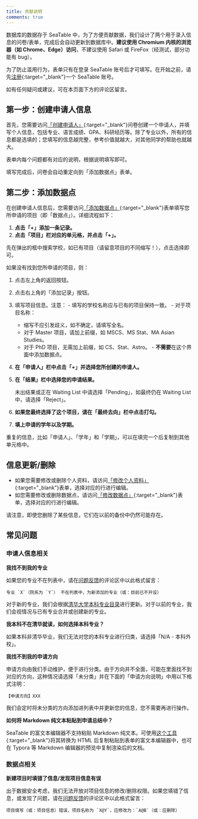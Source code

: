 ```yaml
---
title: 贡献说明
comments: true
---
```


数据库的数据存于 SeaTable 中，为了方便贡献数据，我们设计了两个用于录入信息的问卷/表单，完成后会自动更新到数据库中。**建议使用 Chromium 内核的浏览器（如 Chrome、Edge）访问**，不建议使用 Safari 或 FireFox（经测试，部分功能有 bug）。

为了防止滥用行为，表单只有在登录 SeaTable 账号后才可填写。在开始之前，请先[注册](https://cloud.seatable.io/accounts/login/){:target="_blank"}一个 SeaTable 账号。

如有任何疑问或建议，可在本页面下方的评论区留言。

## 第一步：创建申请人信息

首先，您需要访问[「创建申请人」](https://cloud.seatable.io/dtable/forms/b0691605-791c-4504-b07e-6f3c89b4165e/){:target="_blank"}问卷创建一个申请人，并填写个人信息，包括专业、语言成绩、GPA、科研经历等。除了专业以外，所有的信息都是选填的；您填写的信息越完整，参考价值就越大，对其他同学的帮助也就越大。

表单内每个问题都有对应的说明，根据说明填写即可。

填写完成后，问卷会自动重定向到「添加数据点」表单。

## 第二步：添加数据点

在创建申请人信息后，您需要访问[「添加数据点」](https://cloud.seatable.io/dtable/collection-tables/2695773c-aa8e-4f14-a95f-e6acd9cf010d/){:target="_blank"}表单填写您所申请的项目（即「数据点」）。详细流程如下：

1. **点击「+」添加一条记录。**
2. **点击「项目」栏对应的单元格，并点击「+」。**

  先在弹出的框中搜索学校，如已有项目（请留意项目的不同缩写！），点击选择即可。

  如果没有找到您所申请的项目，则：

  1. 点击左上角的返回按钮。
  2. 点击右上角的「添加记录」按钮。
  3. 填写项目信息。注意：
    - 填写的学校名称应与已有的项目保持一致。
    - 对于项目名称：
      - 缩写不应引发歧义，如不确定，请填写全名。
      - 对于 Master 项目，请加上前缀，如 MSCS、MS Stat、MA Asian Studies。
      - 对于 PhD 项目，无需加上前缀，如 CS、Stat、Astro。
    - **不需要**在这个界面中添加数据点。

3. **在「申请人」栏中点击「+」并选择您所创建的申请人。**
4. **在「结果」栏中选择您的申请结果。**
   
   未出结果或正在 Waiting List 中请选择「Pending」，如最终仍在 Waiting List 中，请选择「Reject」。

5. **如果您最终选择了这个项目，请在「最终去向」栏中点击打勾。**
6. **填上申请的学年以及学期。**

重复的信息，比如「申请人」、「学年」和「学期」，可以在填完一个后复制到其他单元格中。

## 信息更新/删除

- 如果您需要修改或删除个人资料，请访问[「修改个人资料」](https://cloud.seatable.io/dtable/collection-tables/304f1ac0-eb9c-4e91-8794-72e98bbbb383/){:target="_blank"}表单，选择对应的行进行编辑。
- 如您需要修改或删除数据点，请访问[「修改数据点」](https://cloud.seatable.io/dtable/collection-tables/2695773c-aa8e-4f14-a95f-e6acd9cf010d/){:target="_blank"}表单，选择对应的行进行编辑。

请注意，即使您删除了某些信息，它们在以前的备份中仍然可能存在。

## 常见问题

### 申请人信息相关

**我找不到我的专业**

如果您的专业不在列表中，请在[问题反馈](./feedback.md)的评论区中以此格式留言：

```
专业 `X`（院系为 `Y`） 不在列表中，为新添加的专业（或：目前已不开设）
```

对于新的专业，我们会根据[清华大学本科专业目录](https://www.tsinghua.edu.cn/jyjx/bksjy/bkzy.htm)进行更新。对于以前的专业，我们会视情况与已有专业合并或创建新的专业。

**我本科不在清华就读，如何选择本科专业？**

如果本科非清华毕业，我们无法对您的本科专业进行归类，请选择「N/A - 本科外校」。

**我找不到我的申请方向**

申请方向由我们手动维护，便于进行分类。由于方向并不全面，可能在里面找不到对应的方向，这种情况请选择「未分类」并在下面的「申请方向说明」中用以下格式注明：

```
【申请方向】XXX
```

我们会定时将未分类的方向添加进列表中并更新您的信息，您不需要再进行操作。

**如何将 Markdown 纯文本粘贴到申请总结中？**

SeaTable 的富文本编辑器不支持粘贴 Markdown 纯文本。可使用[这个工具](https://liang2kl.github.io/markdown-render/){:target="_blank"}将其转换为 HTML 后复制粘贴到表单的富文本编辑器中，也可在 Typora 等 Markdown 编辑器的预览中复制渲染后的文档。

### 数据点相关

**新建项目时填错了信息/发现项目信息有误**

出于数据安全考虑，我们无法开放对项目信息的修改/删除权限。如果您填错了信息，或发现了问题，请在[问题反馈](./feedback.md)的评论区中以此格式留言：

```
项目填写（或：项目信息）错误，项目名称为 `X@Y`，应修改为：`A@B`（或：应删除）
```


